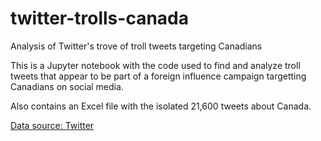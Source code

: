 # twitter-trolls-canada
Analysis of Twitter's trove of troll tweets targeting Canadians


This is a Jupyter notebook with the code used to find and analyze troll tweets that appear to be part of a foreign influence campaign targetting Canadians on social media.

Also contains an Excel file with the isolated 21,600 tweets about Canada.

[Data source: Twitter](https://about.twitter.com/en_us/values/elections-integrity.html#data)
